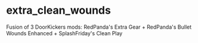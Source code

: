 # extra_clean_wounds
Fusion of 3 DoorKickers mods: RedPanda's Extra Gear + RedPanda's Bullet Wounds Enhanced + SplashFriday's Clean Play
